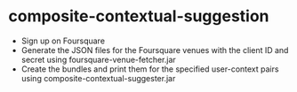 composite-contextual-suggestion
===============================
- Sign up on Foursquare
- Generate the JSON files for the Foursquare venues with the client ID and secret using foursquare-venue-fetcher.jar
- Create the bundles and print them for the specified user-context pairs using composite-contextual-suggester.jar